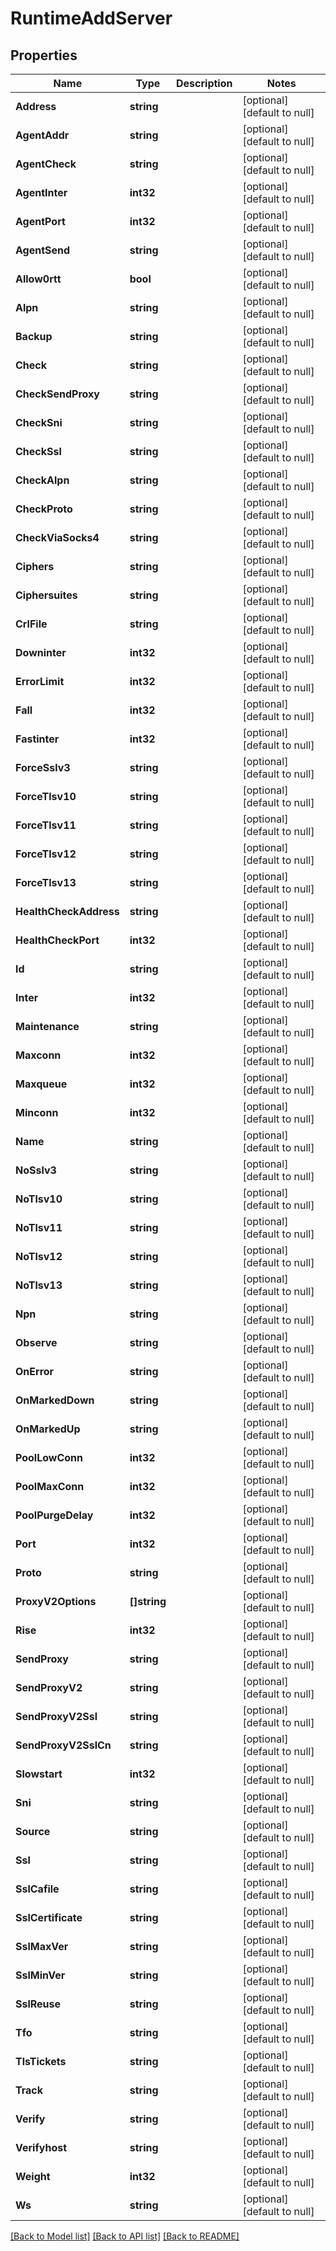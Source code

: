 # RuntimeAddServer

## Properties
Name | Type | Description | Notes
------------ | ------------- | ------------- | -------------
**Address** | **string** |  | [optional] [default to null]
**AgentAddr** | **string** |  | [optional] [default to null]
**AgentCheck** | **string** |  | [optional] [default to null]
**AgentInter** | **int32** |  | [optional] [default to null]
**AgentPort** | **int32** |  | [optional] [default to null]
**AgentSend** | **string** |  | [optional] [default to null]
**Allow0rtt** | **bool** |  | [optional] [default to null]
**Alpn** | **string** |  | [optional] [default to null]
**Backup** | **string** |  | [optional] [default to null]
**Check** | **string** |  | [optional] [default to null]
**CheckSendProxy** | **string** |  | [optional] [default to null]
**CheckSni** | **string** |  | [optional] [default to null]
**CheckSsl** | **string** |  | [optional] [default to null]
**CheckAlpn** | **string** |  | [optional] [default to null]
**CheckProto** | **string** |  | [optional] [default to null]
**CheckViaSocks4** | **string** |  | [optional] [default to null]
**Ciphers** | **string** |  | [optional] [default to null]
**Ciphersuites** | **string** |  | [optional] [default to null]
**CrlFile** | **string** |  | [optional] [default to null]
**Downinter** | **int32** |  | [optional] [default to null]
**ErrorLimit** | **int32** |  | [optional] [default to null]
**Fall** | **int32** |  | [optional] [default to null]
**Fastinter** | **int32** |  | [optional] [default to null]
**ForceSslv3** | **string** |  | [optional] [default to null]
**ForceTlsv10** | **string** |  | [optional] [default to null]
**ForceTlsv11** | **string** |  | [optional] [default to null]
**ForceTlsv12** | **string** |  | [optional] [default to null]
**ForceTlsv13** | **string** |  | [optional] [default to null]
**HealthCheckAddress** | **string** |  | [optional] [default to null]
**HealthCheckPort** | **int32** |  | [optional] [default to null]
**Id** | **string** |  | [optional] [default to null]
**Inter** | **int32** |  | [optional] [default to null]
**Maintenance** | **string** |  | [optional] [default to null]
**Maxconn** | **int32** |  | [optional] [default to null]
**Maxqueue** | **int32** |  | [optional] [default to null]
**Minconn** | **int32** |  | [optional] [default to null]
**Name** | **string** |  | [optional] [default to null]
**NoSslv3** | **string** |  | [optional] [default to null]
**NoTlsv10** | **string** |  | [optional] [default to null]
**NoTlsv11** | **string** |  | [optional] [default to null]
**NoTlsv12** | **string** |  | [optional] [default to null]
**NoTlsv13** | **string** |  | [optional] [default to null]
**Npn** | **string** |  | [optional] [default to null]
**Observe** | **string** |  | [optional] [default to null]
**OnError** | **string** |  | [optional] [default to null]
**OnMarkedDown** | **string** |  | [optional] [default to null]
**OnMarkedUp** | **string** |  | [optional] [default to null]
**PoolLowConn** | **int32** |  | [optional] [default to null]
**PoolMaxConn** | **int32** |  | [optional] [default to null]
**PoolPurgeDelay** | **int32** |  | [optional] [default to null]
**Port** | **int32** |  | [optional] [default to null]
**Proto** | **string** |  | [optional] [default to null]
**ProxyV2Options** | **[]string** |  | [optional] [default to null]
**Rise** | **int32** |  | [optional] [default to null]
**SendProxy** | **string** |  | [optional] [default to null]
**SendProxyV2** | **string** |  | [optional] [default to null]
**SendProxyV2Ssl** | **string** |  | [optional] [default to null]
**SendProxyV2SslCn** | **string** |  | [optional] [default to null]
**Slowstart** | **int32** |  | [optional] [default to null]
**Sni** | **string** |  | [optional] [default to null]
**Source** | **string** |  | [optional] [default to null]
**Ssl** | **string** |  | [optional] [default to null]
**SslCafile** | **string** |  | [optional] [default to null]
**SslCertificate** | **string** |  | [optional] [default to null]
**SslMaxVer** | **string** |  | [optional] [default to null]
**SslMinVer** | **string** |  | [optional] [default to null]
**SslReuse** | **string** |  | [optional] [default to null]
**Tfo** | **string** |  | [optional] [default to null]
**TlsTickets** | **string** |  | [optional] [default to null]
**Track** | **string** |  | [optional] [default to null]
**Verify** | **string** |  | [optional] [default to null]
**Verifyhost** | **string** |  | [optional] [default to null]
**Weight** | **int32** |  | [optional] [default to null]
**Ws** | **string** |  | [optional] [default to null]

[[Back to Model list]](../README.md#documentation-for-models) [[Back to API list]](../README.md#documentation-for-api-endpoints) [[Back to README]](../README.md)


